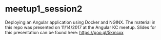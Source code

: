 # meetup1_session2
Deploying an Angular application using Docker and NGINX. The material in this repo was presented on 11/14/2017 at the Angular KC meetup. Slides for this presentation can be found here:
<https://goo.gl/5kmcxx>